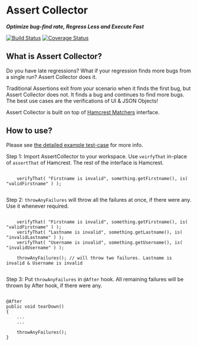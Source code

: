 # Assert Collector

***Optimize bug-find rate, Regress Less and Execute Fast***


[![Build Status][travis-shield]][travis-link] [![Coverage Status][coveralls-shield]][coveralls-link]


## What is Assert Collector?

Do you have late regressions? What if your regression finds more bugs from a single run?  Assert Collector does it. 

Traditional Assertions exit from your scenario when it finds the first bug, but Assert Collector does not. It finds a bug and continues to find more bugs. The best use cases are the verifications of UI & JSON Objects!

Assert Collector is built on top of [Hamcrest Matchers]([hamcrest-matchers) interface.
      

## How to use?

Please see [the detailed example test-case](https://github.com/gkushang/assert-collector/blob/master/src/test/java/assertcollector/AssertCollectorTest.java#L32-L86) for more info.


Step 1: Import AssertCollector to your workspace. Use `veirfyThat` in-place of `assertThat` of Hamcrest. The rest of the interface is Hamcrest.

```aidl
   
    verifyThat( "Firstname is invalid", something.getFirstname(), is( "validFirstname" ) );
   
```

Step 2: `throwAnyFailures` will throw all the failures at once, if there were any. Use it whenever required.

```aidl
   
    verifyThat( "Firstname is invalid", something.getFirstname(), is( "validFirstname" ) );
    verifyThat( "Lastname is invalid", something.getLastname(), is( "invalidLastname" ) );
    verifyThat( "Username is invalid", something.getUsername(), is( "invalidUsername" ) );
    
    throwAnyFailures(); // will throw two failures. Lastname is invalid & Username is invalid
   
```

Step 3: Put `throwAnyFailures` in `@After` hook. All remaining failures will be thrown by After hook, if there were any. 

```aidl

@After
public void tearDown()
{
    ...
    ...
    
    throwAnyFailures();
}

```



[travis-shield]: https://img.shields.io/travis/google/truth.png
[travis-link]: https://travis-ci.org/google/truth
[coveralls-shield]: https://coveralls.io/repos/github/gkushang/assert-collector/badge.svg?branch=master
[coveralls-link]: https://coveralls.io/github/gkushang/assert-collector?branch=master
[hamcrest-matchers]: http://hamcrest.org/JavaHamcrest/javadoc/1.3/org/hamcrest/Matchers.html
[example]: https://github.com/gkushang/assert-collector/blob/master/src/test/java/assertcollector/AssertCollectorTest.java#L32-L86
